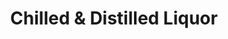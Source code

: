 ---
title: "Chilled & Distilled Liquor"
url: /lloydminster/chilled-and-distilled-liquor/
shop: alcohol
---